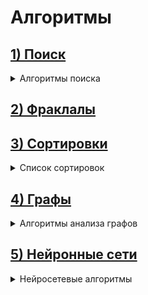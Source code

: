 # Алгоритмы

## [1) Поиск]()
<details><summary>Алгоритмы поиска</summary>

### [а) Два указателя](documentation/search/TWO_POINTERS.md)
### [б) Бинарный поиск](documentation/search/BINARY_SEARCH.md)
### [в) Алгоритм Кнута-Морриса-Пратта](documentation/search/KNUTH_MORRIS_PRATT.md)
</details>

## [2) Фраклалы](documentation/RECURSIVE_ALGORITHM.md)
## [3) Сортировки]()
<details><summary>Список сортировок</summary>

### [а) "Пузырьком"](documentation/sort/BUBBLE_SORT.md)
### [б) Вставками](documentation/sort/INSERTION_SORT.md)
### [в) Быстрая](documentation/sort/QUICK_SORT.md)
### [г) Слиянием](documentation/sort/MERGE_SORT.md)
### [д) Пирамидальная](documentation/sort/HEAP_SORT.md)
</details>

## [4) Графы]() 
<details><summary>Алгоритмы анализа графов</summary>

### [а) Алгоритм обхода дерева графа в ширину](documentation/graph/BREADTH_FIRST_SEARCH.md)
### [б) Алгоритм обхода дерева графа в глубину](documentation/graph/DEPTH_FIRST_SEARCH.md)
### [в) Алгоритм Дейкстры](documentation/graph/DIJKSTRAS_ALGORITHM.md)
</details>

## [5) Нейронные сети]() 
<details><summary>Нейросетевые алгоритмы</summary>

### [а) Многослойный перцептрон](documentation/ai/MULTI_LAYER_PERCEPTRON.md)
</details>





